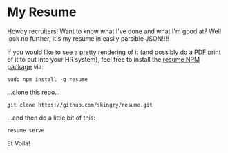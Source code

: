 My Resume
======

Howdy recruiters!  Want to know what I've done and what I'm good at?  Well look no further, it's my resume in easily parsible JSON!!!!

If you would like to see a pretty rendering of it (and possibly do a PDF print of it to put into your HR system), feel free to install the [resume NPM package](https://jsonresume.org/)  via:

`sudo npm install -g resume`

...clone this repo...

`git clone https://github.com/skingry/resume.git`

...and then do a little bit of this:

`resume serve`

Et Voila!




